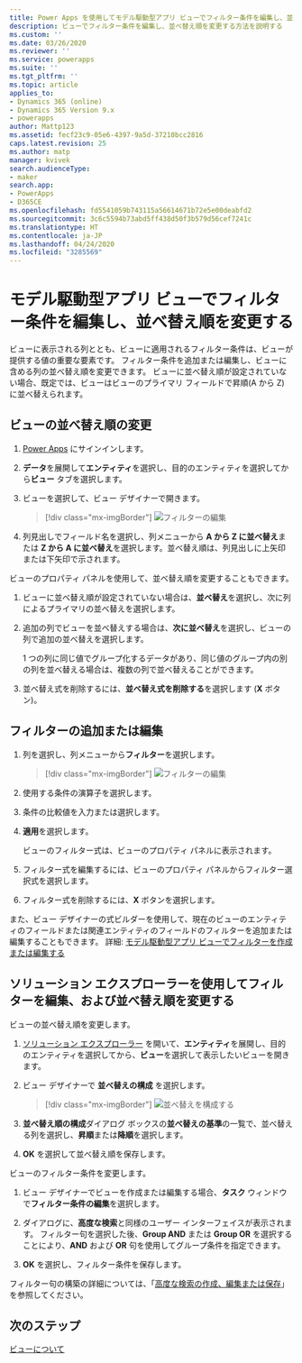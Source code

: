 ```yaml
---
title: Power Apps を使用してモデル駆動型アプリ ビューでフィルター条件を編集し、並べ替え順を変更する | MicrosoftDocs
description: ビューでフィルター条件を編集し、並べ替え順を変更する方法を説明する
ms.custom: ''
ms.date: 03/26/2020
ms.reviewer: ''
ms.service: powerapps
ms.suite: ''
ms.tgt_pltfrm: ''
ms.topic: article
applies_to:
- Dynamics 365 (online)
- Dynamics 365 Version 9.x
- powerapps
author: Mattp123
ms.assetid: fecf23c9-05e6-4397-9a5d-37210bcc2816
caps.latest.revision: 25
ms.author: matp
manager: kvivek
search.audienceType:
- maker
search.app:
- PowerApps
- D365CE
ms.openlocfilehash: fd5541059b743115a56614671b72e5e00deabfd2
ms.sourcegitcommit: 3c6c5594b73abd5ff438d50f3b579d56cef7241c
ms.translationtype: HT
ms.contentlocale: ja-JP
ms.lasthandoff: 04/24/2020
ms.locfileid: "3285569"
---
```

# <a name="edit-filter-criteria-and-change-sort-order-in-model-driven-app-views"></a>モデル駆動型アプリ ビューでフィルター条件を編集し、並べ替え順を変更する

<a name="BKMK_EditFilterCriteria"></a>   

ビューに表示される列ととも、ビューに適用されるフィルター条件は、ビューが提供する値の重要な要素です。 フィルター条件を追加または編集し、ビューに含める列の並べ替え順を変更できます。 ビューに並べ替え順が設定されていない場合、既定では、ビューはビューのプライマリ フィールドで昇順(A から Z) に並べ替えられます。

## <a name="change-the-sort-order-of-a-view"></a>ビューの並べ替え順の変更

1.  [Power Apps](https://make.powerapps.com/?utm_source=padocs&utm_medium=linkinadoc&utm_campaign=referralsfromdoc) にサインインします。  

2.  **データ**を展開して**エンティティ**を選択し、目的のエンティティを選択してから**ビュー** タブを選択します。

3.  ビューを選択して、ビュー デザイナーで開きます。

    > [!div class="mx-imgBorder"] 
    > ![フィルターの編集](media/view-column-menu.png "フィルターの編集")

4.  列見出しでフィールド名を選択し、列メニューから **A から Z に並べ替え**または **Z から A に並べ替え**を選択します。並べ替え順は、列見出しに上矢印または下矢印で示されます。

ビューのプロパティ パネルを使用して、並べ替え順を変更することもできます。 

1.  ビューに並べ替え順が設定されていない場合は、**並べ替え**を選択し、次に列によるプライマリの並べ替えを選択します。

2.  追加の列でビューを並べ替えする場合は、**次に並べ替え**を選択し、ビューの列で追加の並べ替えを選択します。

    1 つの列に同じ値でグループ化するデータがあり、同じ値のグループ内の別の列を並べ替える場合は、複数の列で並べ替えることができます。

3.  並べ替え式を削除するには、**並べ替え式を削除する**を選択します (**X** ボタン)。

## <a name="add-or-edit-filter"></a>フィルターの追加または編集

1.  列を選択し、列メニューから**フィルター**を選択します。

    > [!div class="mx-imgBorder"] 
    > ![フィルターの編集](media/edit-filter-criteria.png "フィルターの編集")

2.  使用する条件の演算子を選択します。

3.  条件の比較値を入力または選択します。

4.  **適用**を選択します。

    ビューのフィルター式は、ビューのプロパティ パネルに表示されます。
    
5.  フィルター式を編集するには、ビューのプロパティ パネルからフィルター選択式を選択します。

6.  フィルター式を削除するには、**X** ボタンを選択します。 

また、ビュー デザイナーの式ビルダーを使用して、現在のビューのエンティティのフィールドまたは関連エンティティのフィールドのフィルターを追加または編集することもできます。 詳細: [モデル駆動型アプリ ビューでフィルターを作成または編集する](create-edit-view-filters.md)

## <a name="use-solution-explorer-to-edit-filter-criteria-and-change-sort-order"></a>ソリューション エクスプローラーを使用してフィルターを編集、および並べ替え順を変更する

ビューの並べ替え順を変更します。

1.  [ソリューション エクスプローラー](advanced-navigation.md#solution-explorer) を開いて、**エンティティ**を展開し、目的のエンティティを選択してから、**ビュー**を選択して表示したいビューを開きます。

2.  ビュー デザイナーで **並べ替えの構成** を選択します。  

    > [!div class="mx-imgBorder"] 
    > ![並べ替えを構成する](media/configure-sorting.png "並べ替えを構成する")
  
3.  **並べ替え順の構成**ダイアログ ボックスの**並べ替えの基準**の一覧で、並べ替える列を選択し、**昇順**または**降順**を選択します。  
  
4.  **OK** を選択して並べ替え順を保存します。  

ビューのフィルター条件を変更します。

1.  ビュー デザイナーでビューを作成または編集する場合、**タスク** ウィンドウで**フィルター条件の編集**を選択します。  
  
2.  ダイアログに、**高度な検索**と同様のユーザー インターフェイスが表示されます。 フィルター句を選択した後、**Group AND** または **Group OR** を選択することにより、**AND** および **OR** 句を使用してグループ条件を指定できます。  

3.  **OK** を選択し、フィルター条件を保存します。  
  
フィルター句の構築の詳細については、「[高度な検索の作成、編集または保存](https://docs.microsoft.com/dynamics365/customer-engagement/basics/save-advanced-find-search)」を参照してください。   
 
## <a name="next-steps"></a>次のステップ
[ビューについて](create-edit-views.md)
